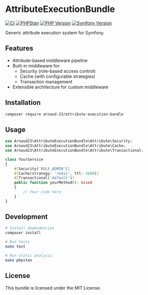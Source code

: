 # AttributeExecutionBundle

[![CI](https://github.com/arnaud-23/attribute-execution-bundle/actions/workflows/ci.yml/badge.svg)](https://github.com/arnaud-23/attribute-execution-bundle/actions/workflows/ci.yml)
[![PHPStan](https://img.shields.io/badge/PHPStan-level%208-brightgreen.svg?style=flat)](https://phpstan.org)
[![PHP Version](https://img.shields.io/badge/PHP-8.1%2B-blue.svg)](https://php.net)
[![Symfony Version](https://img.shields.io/badge/Symfony-6.0%2B-blue.svg)](https://symfony.com)

Generic attribute execution system for Symfony.

## Features

- Attribute-based middleware pipeline
- Built-in middleware for:
  - Security (role-based access control)
  - Cache (with configurable strategies)
  - Transaction management
- Extensible architecture for custom middleware

## Installation

```bash
composer require arnaud-23/attribute-execution-bundle
```

## Usage

```php
use Arnaud23\AttributeExecutionBundle\Attribute\Security;
use Arnaud23\AttributeExecutionBundle\Attribute\Cache;
use Arnaud23\AttributeExecutionBundle\Attribute\Transactional;

class YourService
{
    #[Security('ROLE_ADMIN')]
    #[Cache(strategy: 'redis', ttl: 3600)]
    #[Transactional('default')]
    public function yourMethod(): mixed
    {
        // Your code here
    }
}
```

## Development

```bash
# Install dependencies
composer install

# Run tests
make test

# Run static analysis
make phpstan
```

## License

This bundle is licensed under the MIT License.